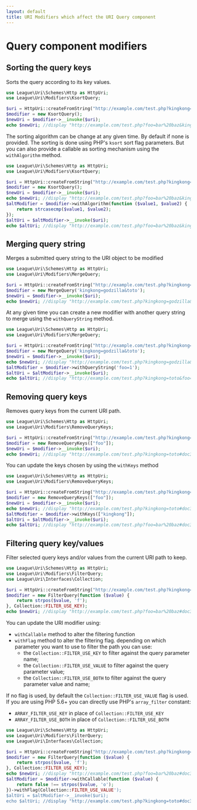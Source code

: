 ```yaml
---
layout: default
title: URI Modifiers which affect the URI Query component
---
```


# Query component modifiers

## Sorting the query keys

Sorts the query according to its key values.

~~~php
use League\Uri\Schemes\Http as HttpUri;
use League\Uri\Modifiers\KsortQuery;

$uri = HttpUri::createFromString("http://example.com/test.php?kingkong=toto&foo=bar+baz#doc3");
$modifier = new KsortQuery();
$newUri = $modifier->__invoke($uri);
echo $newUri; //display "http://example.com/test.php?foo=bar%20baz&kingkong=toto#doc3"
~~~

The sorting algorithm can be change at any given time. By default if none is provided. The sorting is done using PHP's `ksort` sort flag parameters. But you can also provide a callable as sorting mechanism using the `withAlgorithm` method.

~~~php
use League\Uri\Schemes\Http as HttpUri;
use League\Uri\Modifiers\KsortQuery;

$uri = HttpUri::createFromString("http://example.com/test.php?kingkong=toto&foo=bar+baz#doc3");
$modifier = new KsortQuery();
$newUri = $modifier->__invoke($uri);
echo $newUri; //display "http://example.com/test.php?foo=bar%20baz&kingkong=toto#doc3"
$altModifier = $modifier->withAlgorithm(function ($value1, $value2) {
    return strcasecmp($value1, $value2);
});
$altUri = $altModifier->__invoke($uri);
echo $altUri; //display "http://example.com/test.php?foo=bar%20baz&kingkong=toto#doc3"
~~~

## Merging query string

Merges a submitted query string to the URI object to be modified

~~~php
use League\Uri\Schemes\Http as HttpUri;
use League\Uri\Modifiers\MergeQuery;

$uri = HttpUri::createFromString("http://example.com/test.php?kingkong=toto&foo=bar+baz#doc3");
$modifier = new MergeQuery('kingkong=godzilla&toto');
$newUri = $modifier->__invoke($uri);
echo $newUri; //display "http://example.com/test.php?kingkong=godzilla&foo=bar%20baz&&toto#doc3"
~~~

At any given time you can create a new modifier with another query string to merge using the `withQueryString` method.

~~~php
use League\Uri\Schemes\Http as HttpUri;
use League\Uri\Modifiers\MergeQuery;

$uri = HttpUri::createFromString("http://example.com/test.php?kingkong=toto&foo=bar+baz#doc3");
$modifier = new MergeQuery('kingkong=godzilla&toto');
$newUri = $modifier->__invoke($uri);
echo $newUri; //display "http://example.com/test.php?kingkong=godzilla&foo=bar%20baz&&toto#doc3"
$altModifier = $modifier->withQueryString('foo=1');
$altUri = $altModifier->__invoke($uri);
echo $altUri; //display "http://example.com/test.php?kingkong=toto&foo=1#doc3"
~~~


## Removing query keys

Removes query keys from the current URI path.

~~~php
use League\Uri\Schemes\Http as HttpUri;
use League\Uri\Modifiers\RemoveQueryKeys;

$uri = HttpUri::createFromString("http://example.com/test.php?kingkong=toto&foo=bar+baz#doc3");
$modifier = new RemoveQueryKeys(["foo"]);
$newUri = $modifier->__invoke($uri);
echo $newUri; //display "http://example.com/test.php?kingkong=toto#doc3"
~~~

You can update the keys chosen by using the `withKeys` method

~~~php
use League\Uri\Schemes\Http as HttpUri;
use League\Uri\Modifiers\RemoveQueryKeys;

$uri = HttpUri::createFromString("http://example.com/test.php?kingkong=toto&foo=bar+baz#doc3");
$modifier = new RemoveQueryKeys(["foo"]);
$newUri = $modifier->__invoke($uri);
echo $newUri; //display "http://example.com/test.php?kingkong=toto#doc3"
$altModifier = $modifier->withKeys(["kingkong"]);
$altUri = $altModifier->__invoke($uri);
echo $altUri; //display "http://example.com/test.php?foo=bar%20baz#doc3"
~~~

## Filtering query key/values

Filter selected query keys and/or values from the current URI path to keep.

~~~php
use League\Uri\Schemes\Http as HttpUri;
use League\Uri\Modifiers\FilterQuery;
use League\Uri\Interfaces\Collection;

$uri = HttpUri::createFromString("http://example.com/test.php?kingkong=toto&foo=bar+baz#doc3");
$modifier = new FilterQuery(function ($value) {
    return strpos($value, 'f');
}, Collection::FILTER_USE_KEY);
echo $newUri; //display "http://example.com/test.php?foo=bar%20baz#doc3"
~~~

You can update the URI modifier using:

- `withCallable` method to alter the filtering function
- `withFlag` method to alter the filtering flag. depending on which parameter you want to use to filter the path you can use:
	- the `Collection::FILTER_USE_KEY` to filter against the query parameter name;
	- the `Collection::FILTER_USE_VALUE` to filter against the query parameter value;
	- the `Collection::FILTER_USE_BOTH` to filter against the query parameter value and name;

If no flag is used, by default the `Collection::FILTER_USE_VALUE` flag is used.
If you are using PHP 5.6+ you can directly use PHP's `array_filter` constant:

- `ARRAY_FILTER_USE_KEY` in place of `Collection::FILTER_USE_KEY`
- `ARRAY_FILTER_USE_BOTH` in place of `Collection::FILTER_USE_BOTH`

~~~php
use League\Uri\Schemes\Http as HttpUri;
use League\Uri\Modifiers\FilterQuery;
use League\Uri\Interfaces\Collection;

$uri = HttpUri::createFromString("http://example.com/test.php?kingkong=toto&foo=bar+baz#doc3");
$modifier = new FilterQuery(function ($value) {
    return strpos($value, 'f');
}, Collection::FILTER_USE_KEY);
echo $newUri; //display "http://example.com/test.php?foo=bar%20baz#doc3"
$altModifier = $modifier->withCallable(function ($value) {
    return false !== strpos($value, 'o');
})->withFlag(Collection::FILTER_USE_VALUE');
$altUri = $altModifier->__invoke($uri);
echo $altUri; //display "http://example.com/test.php?kingkong=toto#doc3"
~~~
